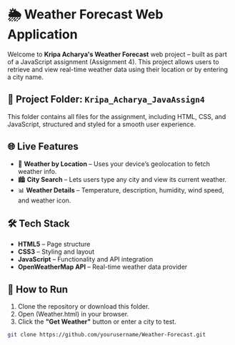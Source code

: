 # 🌦️ Weather Forecast Web Application

Welcome to **Kripa Acharya's Weather Forecast** web project – built as part of a JavaScript assignment (Assignment 4). This project allows users to retrieve and view real-time weather data using their location or by entering a city name.

## 📁 Project Folder: `Kripa_Acharya_JavaAssign4`

This folder contains all files for the assignment, including HTML, CSS, and JavaScript, structured and styled for a smooth user experience.

## 🌐 Live Features

- 📍 **Weather by Location** – Uses your device’s geolocation to fetch weather info.
- 🏙️ **City Search** – Lets users type any city and view its current weather.
- 📊 **Weather Details** – Temperature, description, humidity, wind speed, and weather icon.

## 🛠️ Tech Stack

- **HTML5** – Page structure
- **CSS3** – Styling and layout
- **JavaScript** – Functionality and API integration
- **OpenWeatherMap API** – Real-time weather data provider

## 🧪 How to Run

1. Clone the repository or download this folder.
2. Open (Weather.html) in your browser.
3. Click the **"Get Weather"** button or enter a city to test.

```bash
git clone https://github.com/yourusername/Weather-Forecast.git
